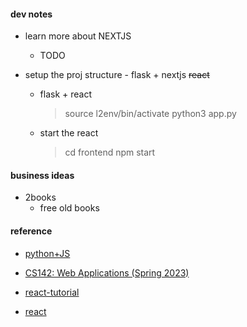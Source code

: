 #### dev notes

-   learn more about NEXTJS

    -   TODO

-   setup the proj structure - flask + nextjs ~~react~~
    -   flask + react
        > source l2env/bin/activate
        > python3 app.py
    -   start the react
        > cd frontend
        > npm start

#### business ideas

-   2books
    -   free old books

#### reference

-   [python+JS](https://vercel.com/guides/how-to-use-python-and-javascript-in-the-same-application)

-   [CS142: Web Applications (Spring 2023)](https://web.stanford.edu/class/cs142/lectures.html)
-   [react-tutorial](https://www.runoob.com/react/react-tutorial.html)
-   [react](https://react.dev/learn)
